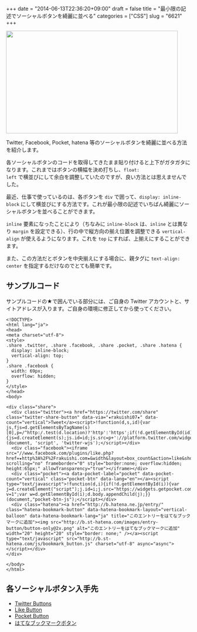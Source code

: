 +++
date = "2014-06-13T22:36:20+09:00"
draft = false
title = "最小限の記述でソーシャルボタンを綺麗に並べる"
categories = ["CSS"]
slug = "6621"
+++

<img class="align-center" src="/images/2014/06/6621_1.png" border="0" width="468" height="280" />

Twitter, Facebook, Pocket, hatena 等のソーシャルボタンを綺麗に並べる方法を紹介します。

各ソーシャルボタンのコードを取得してきたまま貼り付けると上下がガタガタになります。これまではボタンの横幅を決め打ちし、<code>float: left</code> で横並びにして余白を調整していたのですが、良い方法とは思えませんでした。

最近、仕事で使っているのは、各ボタンを <code>div</code> で囲って、<code>display: inline-block</code> にして横並びにする方法です。これが最小限の記述でいちばん綺麗にソーシャルボタンを並べることができます。

<code>inline</code> 要素になったことにより（ちなみに <code>inline-block</code> は、<code>inline</code> とは異なり <code>margin</code> を設定できる）、行の中で縦方向の揃え位置を調整できる <code>vertical-align</code> が使えるようになります。これを <code>top</code> にすれば、上揃えにすることができます。

また、この方法だとボタンを中央揃えにする場合に、親タグに <code>text-align: center</code> を指定するだけなのでとても簡単です。

<h2>サンプルコード</h2>

サンプルコードの★で囲んでいる部分には、ご自身の Twitter アカウントと、サイトアドレスが入ります。ご自身の環境に修正してから使ってください。

<pre><code>&lt;!DOCTYPE&gt;
&lt;html lang="ja"&gt;
&lt;head&gt;
&lt;meta charset="utf-8"&gt;
&lt;style&gt;
.share .twitter, .share .facebook, .share .pocket, .share .hatena {
  display: inline-block;
  vertical-align: top;
}
.share .facebook {
  width: 69px;
  overflow: hidden;
}
&lt;/style&gt;
&lt;/head&gt;
&lt;body&gt;

&lt;div class="share"&gt;
  &lt;div class="twitter"&gt;&lt;a href="https://twitter.com/share" class="twitter-share-button" data-via="★rakuishi07★" data-count="vertical"&gt;Tweet&lt;/a&gt;&lt;script&gt;!function(d,s,id){var js,fjs=d.getElementsByTagName(s)[0],p=/^http:/.test(d.location)?'http':'https';if(!d.getElementById(id)){js=d.createElement(s);js.id=id;js.src=p+'://platform.twitter.com/widgets.js';fjs.parentNode.insertBefore(js,fjs);}}(document, 'script', 'twitter-wjs');&lt;/script&gt;&lt;/div&gt;
  &lt;div class="facebook"&gt;&lt;iframe src="//www.facebook.com/plugins/like.php?href=★http%3A%2F%2Frakuishi.com★&amp;width&amp;layout=box_count&amp;action=like&amp;show_faces=false&amp;share=false&amp;height=65" scrolling="no" frameborder="0" style="border:none; overflow:hidden; height:65px;" allowTransparency="true"&gt;&lt;/iframe&gt;&lt;/div&gt;
  &lt;div class="pocket"&gt;&lt;a data-pocket-label="pocket" data-pocket-count="vertical" class="pocket-btn" data-lang="en"&gt;&lt;/a&gt;&lt;script type="text/javascript"&gt;!function(d,i){if(!d.getElementById(i)){var j=d.createElement("script");j.id=i;j.src="https://widgets.getpocket.com/v1/j/btn.js?v=1";var w=d.getElementById(i);d.body.appendChild(j);}}(document,"pocket-btn-js");&lt;/script&gt;&lt;/div&gt;
  &lt;div class="hatena"&gt;&lt;a href="http://b.hatena.ne.jp/entry/" class="hatena-bookmark-button" data-hatena-bookmark-layout="vertical-balloon" data-hatena-bookmark-lang="ja" title="このエントリーをはてなブックマークに追加"&gt;&lt;img src="http://b.st-hatena.com/images/entry-button/button-only@2x.png" alt="このエントリーをはてなブックマークに追加" width="20" height="20" style="border: none;" /&gt;&lt;/a&gt;&lt;script type="text/javascript" src="http://b.st-hatena.com/js/bookmark_button.js" charset="utf-8" async="async"&gt;&lt;/script&gt;&lt;/div&gt;
&lt;/div&gt;

&lt;/body&gt;
&lt;/html&gt;</code></pre>

<h2>各ソーシャルボタン入手先</h2>

<ul>
<li><a href="https://about.twitter.com/resources/buttons" target="_blank">Twitter Buttons</a></li>
<li><a href="https://developers.facebook.com/docs/plugins/like-button" target="_blank">Like Button</a></li>
<li><a href="http://getpocket.com/publisher/button" target="_blank">Pocket Button</a></li>
<li><a href="http://b.hatena.ne.jp/guide/bbutton" target="_blank">はてなブックマークボタン</a></li>
</ul>
